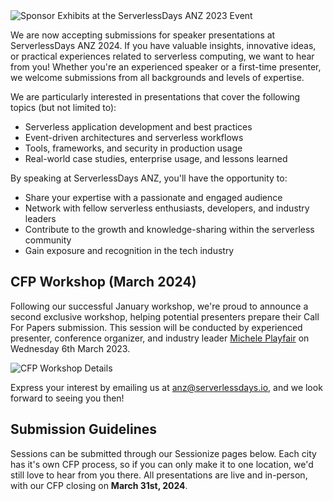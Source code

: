 <img src="../img/2024-cfp.png" class="ba br2 shadow-5" alt="Sponsor Exhibits at the ServerlessDays ANZ 2023 Event">

We are now accepting submissions for speaker presentations at ServerlessDays ANZ 2024. If you have valuable insights, innovative ideas, or practical experiences related to serverless computing, we want to hear from you! Whether you're an experienced speaker or a first-time presenter, we welcome submissions from all backgrounds and levels of expertise.

We are particularly interested in presentations that cover the following topics (but not limited to):

* Serverless application development and best practices
* Event-driven architectures and serverless workflows
* Tools, frameworks, and security in production usage
* Real-world case studies, enterprise usage, and lessons learned

By speaking at ServerlessDays ANZ, you'll have the opportunity to:

* Share your expertise with a passionate and engaged audience
* Network with fellow serverless enthusiasts, developers, and industry leaders
* Contribute to the growth and knowledge-sharing within the serverless community
* Gain exposure and recognition in the tech industry

## CFP Workshop (March 2024)

Following our successful January workshop, we're proud to announce a second exclusive workshop, helping potential presenters prepare their Call For Papers submission. This session will be conducted by experienced presenter, conference organizer, and industry leader [Michele Playfair](https://www.linkedin.com/in/ACoAAAEA4IMB0HaT3OnIhDnVBL97N2Lo8nLM2EM) on Wednesday 6th March 2023.

![CFP Workshop Details](../img/2024-cfpworkshop.png)

Express your interest by emailing us at [anz@serverlessdays.io](mailto:anz@serverlessdays.io), and we look forward to seeing you then!

## Submission Guidelines

Sessions can be submitted through our Sessionize pages below. Each city has it's own CFP process, so if you can only make it to one location, we'd still love to hear from you there. All presentations are live and in-person, with our CFP closing on **March 31st, 2024**.

